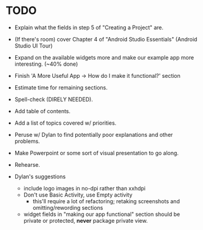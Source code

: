 # TODO

- Explain what the fields in step 5 of "Creating a Project" are.
- (If there's room) cover Chapter 4 of "Android Studio Essentials" (Android Studio UI Tour)
- Expand on the available widgets more and make our example app more interesting. (~40% done)
- Finish 'A More Useful App -> How do I make it functional?' section
- Estimate time for remaining sections.
- Spell-check (DIRELY NEEDED).
- Add table of contents.
- Add a list of topics covered w/ priorities.
- Peruse w/ Dylan to find potentially poor explanations and other problems.
- Make Powerpoint or some sort of visual presentation to go along.
- Rehearse.

- Dylan's suggestions
    - include logo images in no-dpi rather than xxhdpi
    - Don't use Basic Activity, use Empty activity
        - this'll require a lot of refactoring; retaking screenshots and omitting/rewording sections
    - widget fields in "making our app functional" section should be private or protected, **never** package private view.